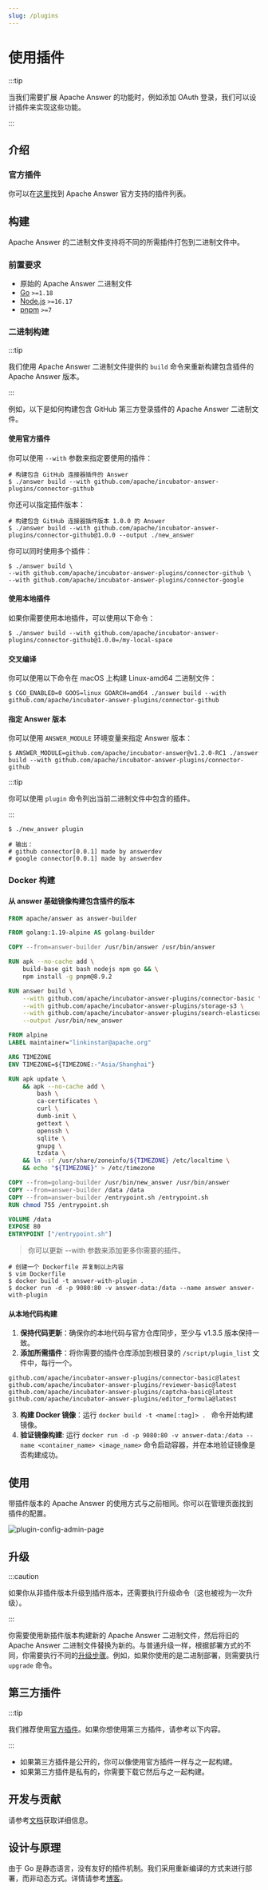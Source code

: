```yaml
---
slug: /plugins
---
```


# 使用插件

:::tip

当我们需要扩展 Apache Answer 的功能时，例如添加 OAuth 登录，我们可以设计插件来实现这些功能。

:::

## 介绍

### 官方插件

你可以在[这里](https://github.com/apache/incubator-answer-plugins)找到 Apache Answer 官方支持的插件列表。

## 构建

Apache Answer 的二进制文件支持将不同的所需插件打包到二进制文件中。

### 前置要求

- 原始的 Apache Answer 二进制文件
- [Go](https://go.dev/) `>=1.18`
- [Node.js](https://nodejs.org/) `>=16.17`
- [pnpm](https://pnpm.io/) `>=7`

### 二进制构建

:::tip

我们使用 Apache Answer 二进制文件提供的 `build` 命令来重新构建包含插件的 Apache Answer 版本。

:::

例如，以下是如何构建包含 GitHub 第三方登录插件的 Apache Answer 二进制文件。

#### 使用官方插件

你可以使用 `--with` 参数来指定要使用的插件：

```shell
# 构建包含 GitHub 连接器插件的 Answer
$ ./answer build --with github.com/apache/incubator-answer-plugins/connector-github
```

你还可以指定插件版本：

```shell
# 构建包含 GitHub 连接器插件版本 1.0.0 的 Answer
$ ./answer build --with github.com/apache/incubator-answer-plugins/connector-github@1.0.0 --output ./new_answer
```

你可以同时使用多个插件：

```shell
$ ./answer build \
--with github.com/apache/incubator-answer-plugins/connector-github \
--with github.com/apache/incubator-answer-plugins/connector-google
```

#### 使用本地插件

如果你需要使用本地插件，可以使用以下命令：

```shell
$ ./answer build --with github.com/apache/incubator-answer-plugins/connector-github@1.0.0=/my-local-space
```

#### 交叉编译

你可以使用以下命令在 macOS 上构建 Linux-amd64 二进制文件：

```shell
$ CGO_ENABLED=0 GOOS=linux GOARCH=amd64 ./answer build --with github.com/apache/incubator-answer-plugins/connector-github
```

#### 指定 Answer 版本

你可以使用 `ANSWER_MODULE` 环境变量来指定 Answer 版本：

```shell
$ ANSWER_MODULE=github.com/apache/incubator-answer@v1.2.0-RC1 ./answer build --with github.com/apache/incubator-answer-plugins/connector-github
```

:::tip

你可以使用 `plugin` 命令列出当前二进制文件中包含的插件。

:::

```shell
$ ./new_answer plugin

# 输出：
# github connector[0.0.1] made by answerdev
# google connector[0.0.1] made by answerdev
```

### Docker 构建

#### 从 answer 基础镜像构建包含插件的版本

```dockerfile  title="Dockerfile"
FROM apache/answer as answer-builder

FROM golang:1.19-alpine AS golang-builder

COPY --from=answer-builder /usr/bin/answer /usr/bin/answer

RUN apk --no-cache add \
    build-base git bash nodejs npm go && \
    npm install -g pnpm@8.9.2

RUN answer build \
    --with github.com/apache/incubator-answer-plugins/connector-basic \
    --with github.com/apache/incubator-answer-plugins/storage-s3 \
    --with github.com/apache/incubator-answer-plugins/search-elasticsearch \
    --output /usr/bin/new_answer

FROM alpine
LABEL maintainer="linkinstar@apache.org"

ARG TIMEZONE
ENV TIMEZONE=${TIMEZONE:-"Asia/Shanghai"}

RUN apk update \
    && apk --no-cache add \
        bash \
        ca-certificates \
        curl \
        dumb-init \
        gettext \
        openssh \
        sqlite \
        gnupg \
        tzdata \
    && ln -sf /usr/share/zoneinfo/${TIMEZONE} /etc/localtime \
    && echo "${TIMEZONE}" > /etc/timezone

COPY --from=golang-builder /usr/bin/new_answer /usr/bin/answer
COPY --from=answer-builder /data /data
COPY --from=answer-builder /entrypoint.sh /entrypoint.sh
RUN chmod 755 /entrypoint.sh

VOLUME /data
EXPOSE 80
ENTRYPOINT ["/entrypoint.sh"]
```

> 你可以更新 --with 参数来添加更多你需要的插件。

```shell
# 创建一个 Dockerfile 并复制以上内容
$ vim Dockerfile
$ docker build -t answer-with-plugin .
$ docker run -d -p 9080:80 -v answer-data:/data --name answer answer-with-plugin
```

#### 从本地代码构建

1. **保持代码更新**：确保你的本地代码与官方仓库同步，至少与 v1.3.5 版本保持一致。
2. **添加所需插件**：将你需要的插件仓库添加到根目录的 `/script/plugin_list` 文件中，每行一个。
```
github.com/apache/incubator-answer-plugins/connector-basic@latest  
github.com/apache/incubator-answer-plugins/reviewer-basic@latest  
github.com/apache/incubator-answer-plugins/captcha-basic@latest  
github.com/apache/incubator-answer-plugins/editor_formula@latest
```
3. **构建 Docker 镜像**：运行 `docker build -t <name[:tag]> . ` 命令开始构建镜像。
4. **验证镜像构建**: 运行 `docker run -d -p 9080:80 -v answer-data:/data --name <container_name> <image_name>` 命令启动容器，并在本地验证镜像是否构建成功。

## 使用

带插件版本的 Apache Answer 的使用方式与之前相同。你可以在管理页面找到插件的配置。

![plugin-config-admin-page](/img/docs/plugin-config-admin-page.png)

## 升级

:::caution

如果你从非插件版本升级到插件版本，还需要执行升级命令（这也被视为一次升级）。

:::

你需要使用新插件版本构建新的 Apache Answer 二进制文件，然后将旧的 Apache Answer 二进制文件替换为新的。与普通升级一样，根据部署方式的不同，你需要执行不同的[升级步骤](./upgrade)。例如，如果你使用的是二进制部署，则需要执行 `upgrade` 命令。

## 第三方插件

:::tip

我们推荐使用[官方插件](https://github.com/apache/incubator-answer-plugins)。如果你想使用第三方插件，请参考以下内容。

:::

- 如果第三方插件是公开的，你可以像使用官方插件一样与之一起构建。
- 如果第三方插件是私有的，你需要下载它然后与之一起构建。

## 开发与贡献

请参考[文档](/docs/development)获取详细信息。

## 设计与原理

由于 Go 是静态语言，没有友好的插件机制。我们采用重新编译的方式来进行部署，而非动态方式。详情请参考[博客](/blog/2023/07/22/why-the-answer-plugin-system-was-designed-this-way)。